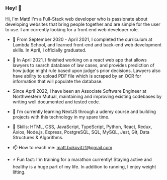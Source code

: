 ### Hey! 👋

Hi, I'm Matt! I'm a Full-Stack web developer who is passionate about developing websites that bring people together and are simple for the user to use. 
I am currently looking for a front end web developer role. 

- 🌱  From September 2020 - April 2021, I completed the curriculum at Lambda School, and learned front-end and back-end web development skills. In April, I officially graduated.

- 🔭  In April 2021, I finished working on a react web app that allows lawyers to search database of law cases, and provides prediction of how judge might rule based upon judge's prior decisions. Lawyers also have ability to upload PDF file which is scraped by an OCR for information that will populate the database. 

- Since April 2022, I have been an Associate Software Engineer at Northwestern Mutual, maintaining and improving existing codebases by writing well documented and tested code.

- 🌱  I’m currently learning NextJS through a udemy course and building projects with this technology in my spare time. 

- 🔭  Skills: HTML, CSS, JavaScript, TypeScript, Python, React, Redux, Axios, Node.js, Express, PostgreSQL, SQL, MySQL, Jest, Git, Data Structures & Algorithms.

- 📫  How to reach me: matt.bokovitz1@gmail.com

- ⚡ Fun fact: I'm training for a marathon currently! Staying active and healthy is a huge part of my life. In addition to running, I enjoy weight lifting. 


